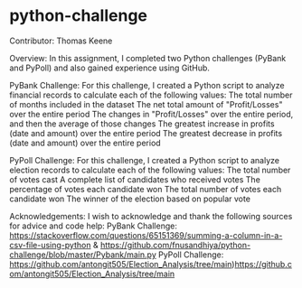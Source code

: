 # python-challenge

Contributor: Thomas Keene

Overview:
In this assignment, I completed two Python challenges (PyBank and PyPoll) and also gained experience using GitHub.

PyBank Challenge:
For this challenge, I created a Python script to analyze financial records to calculate each of the following values:
The total number of months included in the dataset
The net total amount of "Profit/Losses" over the entire period
The changes in "Profit/Losses" over the entire period, and then the average of those changes
The greatest increase in profits (date and amount) over the entire period
The greatest decrease in profits (date and amount) over the entire period

PyPoll Challenge:
For this challenge, I created a Python script to analyze election records to calculate each of the following values:
The total number of votes cast
A complete list of candidates who received votes
The percentage of votes each candidate won
The total number of votes each candidate won
The winner of the election based on popular vote

Acknowledgements:
I wish to acknowledge and thank the following sources for advice and code help:
  PyBank Challenge:
    https://stackoverflow.com/questions/65151369/summing-a-column-in-a-csv-file-using-python & 
    https://github.com/fnusandhiya/python-challenge/blob/master/Pybank/main.py
  PyPoll Challenge:
    https://github.com/antongit505/Election_Analysis/tree/main)https://github.com/antongit505/Election_Analysis/tree/main
